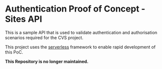 # Authentication Proof of Concept - Sites API
This is a sample API that is used to validate authentication and authorisation scenarios required for the CVS project.

This project uses the [serverless](https://serverless.com/) framework to enable rapid development of this PoC.

**This Repository is no longer maintained.**